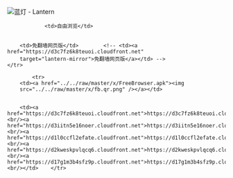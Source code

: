 

<img src="../../raw/master/x/8e0a2b81.c82003be.LanternYellow2.png" alt="蓝灯 - Lantern"/>
<table>
    <tr>
                
                <td>自由浏览</td>
        
        
        <td>免翻墙网页版</td>        <!-- <td><a href="https://d3c7fz6k8teuoi.cloudfront.net"
        target="lantern-mirror">免翻墙网页版</a></td> -->
    </tr>
    
            <tr>
        <td><a href="../../raw/master/x/FreeBrowser.apk"><img
        src="../../raw/master/x/fb.qr.png" /></a></td>

        
        <td><a href="https://d3c7fz6k8teuoi.cloudfront.net">https://d3c7fz6k8teuoi.cloudfront.net</a><br/><a href="https://d3iitn5e16noer.cloudfront.net">https://d3iitn5e16noer.cloudfront.net</a><br/><a href="https://d1l0ccfl2efate.cloudfront.net">https://d1l0ccfl2efate.cloudfront.net</a><br/><a href="https://d2kweskpvlqcq6.cloudfront.net">https://d2kweskpvlqcq6.cloudfront.net</a><br/><a href="https://d17g1m3b4sfz9p.cloudfront.net">https://d17g1m3b4sfz9p.cloudfront.net</a><br/></td>    </tr>
</table>
